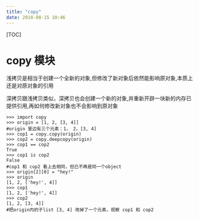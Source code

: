 ```yaml
---
title: "copy"
date: 2018-08-15 10:46
---
```


[TOC]

# copy 模块



浅拷贝是相当于创建一个全新的对象,但修改了新对象后依然能影响原对象,本质上还是对原对象的引用

深拷贝跟浅拷贝类似，深拷贝也会创建一个新的对象,并重新开辟一块新的内存已提供引用,再如何修改新对象也不会影响到原对象

```
>>> import copy
>>> origin = [1, 2, [3, 4]]
#origin 里边有三个元素：1， 2，[3, 4]
>>> cop1 = copy.copy(origin)
>>> cop2 = copy.deepcopy(origin)
>>> cop1 == cop2
True
>>> cop1 is cop2
False 
#cop1 和 cop2 看上去相同，但已不再是同一个object
>>> origin[2][0] = "hey!" 
>>> origin
[1, 2, ['hey!', 4]]
>>> cop1
[1, 2, ['hey!', 4]]
>>> cop2
[1, 2, [3, 4]]
#把origin内的子list [3, 4] 改掉了一个元素，观察 cop1 和 cop2
```

